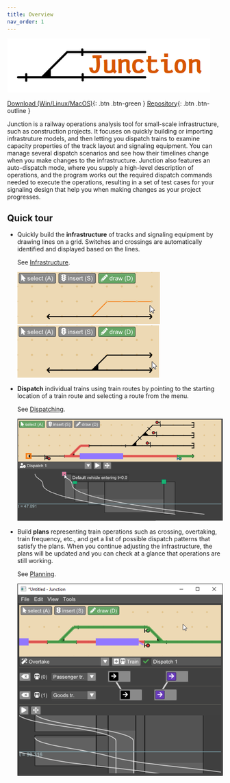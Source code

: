```yaml
---
title: Overview
nav_order: 1
---
```


![Junction logo](imgs/logo1.png)

[Download (Win/Linux/MacOS)](https://github.com/luteberget/junction/releases/latest){: .btn .btn-green } [Repository](http://github.com/luteberget/junction/){: .btn .btn-outline }

Junction is a railway operations analysis tool for small-scale infrastructure,
such as construction projects. 
It focuses on quickly building or importing infrastruture models, and 
then letting you dispatch trains to examine capacity properties of the 
track layout and signaling equipment.
You can manage several dispatch scenarios and see how their timelines change when you make
changes to the infrastructure.
Junction also features an auto-dispatch mode, where you supply a high-level
description of operations, and the program works out the required dispatch commands
needed to execute the operations, resulting in a set of test cases for 
your signaling design that help you when making changes as your project progresses.

## Quick tour

 * Quickly build the **infrastructure** of tracks and signaling equipment by 
   drawing lines on a grid. Switches and crossings are automatically identified 
   and displayed based on the lines.

   See [Infrastructure](infrastructure.md).

   ![Inf1](imgs/inf_draw_1_small.png) ![Inf2](imgs/inf_draw_2_small.png)

 * **Dispatch** individual trains using train routes by pointing to the starting location
   of a train route and selecting a route from the menu.

   See [Dispatching](dispatch.md).

   ![Inf1](imgs/dispatch_3_contents.png)

 * Build **plans** representing train operations such as crossing, overtaking, train frequency, etc.,
   and get a list of possible dispatch patterns that satisfy the plans.
   When you continue adjusting the infrastructure, the plans will be updated and
   you can check at a glance that operations are still working.

   See [Planning](planning.md).

   ![Inf1](imgs/autodispatch_1.png)







